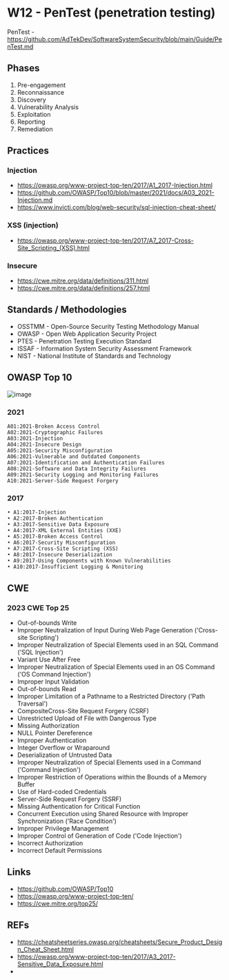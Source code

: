 
# W12 - PenTest (penetration testing)

PenTest - https://github.com/AdTekDev/SoftwareSystemSecurity/blob/main/Guide/PenTest.md  

## Phases
1. Pre-engagement
2. Reconnaissance
3. Discovery
4. Vulnerability Analysis
5. Exploitation
6. Reporting
7. Remediation

## Practices

### Injection
- https://owasp.org/www-project-top-ten/2017/A1_2017-Injection.html
- https://github.com/OWASP/Top10/blob/master/2021/docs/A03_2021-Injection.md
- https://www.invicti.com/blog/web-security/sql-injection-cheat-sheet/
  
### XSS (injection)
- https://owasp.org/www-project-top-ten/2017/A7_2017-Cross-Site_Scripting_(XSS).html
  
### Insecure
- https://cwe.mitre.org/data/definitions/311.html
- https://cwe.mitre.org/data/definitions/257.html

## Standards / Methodologies

- OSSTMM - Open-Source Security Testing Methodology Manual
- OWASP - Open Web Application Security Project
- PTES - Penetration Testing Execution Standard
- ISSAF - Information System Security Assessment Framework
- NIST - National Institute of Standards and Technology

## OWASP Top 10
![image](https://github.com/user-attachments/assets/7757e2be-ca2c-4b62-9640-fe11ab4b6aed)

### 2021
```
A01:2021-Broken Access Control
A02:2021-Cryptographic Failures
A03:2021-Injection
A04:2021-Insecure Design
A05:2021-Security Misconfiguration
A06:2021-Vulnerable and Outdated Components
A07:2021-Identification and Authentication Failures
A08:2021-Software and Data Integrity Failures
A09:2021-Security Logging and Monitoring Failures
A10:2021-Server-Side Request Forgery
```

### 2017
```
• A1:2017-Injection
• A2:2017-Broken Authentication
• A3:2017-Sensitive Data Exposure
• A4:2017-XML External Entities (XXE)
• A5:2017-Broken Access Control
• A6:2017-Security Misconfiguration
• A7:2017-Cross-Site Scripting (XSS)
• A8:2017-Insecure Deserialization
• A9:2017-Using Components with Known Vulnerabilities
• A10:2017-Insufficient Logging & Monitoring
```

## CWE 

### 2023 CWE Top 25 

* Out-of-bounds Write
* Improper Neutralization of Input During Web Page Generation ('Cross-site Scripting')
* Improper Neutralization of Special Elements used in an SQL Command ('SQL Injection')
* Variant Use After Free
* Improper Neutralization of Special Elements used in an OS Command ('OS Command Injection')
* Improper Input Validation 
* Out-of-bounds Read 
* Improper Limitation of a Pathname to a Restricted Directory ('Path Traversal') 
* CompositeCross-Site Request Forgery (CSRF) 
* Unrestricted Upload of File with Dangerous Type
* Missing Authorization 
* NULL Pointer Dereference 
* Improper Authentication 
* Integer Overflow or Wraparound 
* Deserialization of Untrusted Data 
* Improper Neutralization of Special Elements used in a Command ('Command Injection') 
* Improper Restriction of Operations within the Bounds of a Memory Buffer 
* Use of Hard-coded Credentials 
* Server-Side Request Forgery (SSRF) 
* Missing Authentication for Critical Function 
* Concurrent Execution using Shared Resource with Improper Synchronization ('Race Condition') 
* Improper Privilege Management 
* Improper Control of Generation of Code ('Code Injection') 
* Incorrect Authorization 
* Incorrect Default Permissions 

## Links
- https://github.com/OWASP/Top10
- https://owasp.org/www-project-top-ten/
- https://cwe.mitre.org/top25/

## REFs
- https://cheatsheetseries.owasp.org/cheatsheets/Secure_Product_Design_Cheat_Sheet.html
- https://owasp.org/www-project-top-ten/2017/A3_2017-Sensitive_Data_Exposure.html
- 
